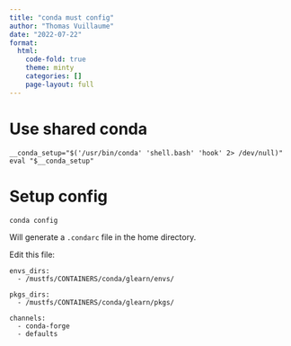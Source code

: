 ```yaml
---
title: "conda must config"
author: "Thomas Vuillaume"
date: "2022-07-22"
format:
  html:
    code-fold: true
    theme: minty
    categories: []
    page-layout: full
---
```



# Use shared conda

```
__conda_setup="$('/usr/bin/conda' 'shell.bash' 'hook' 2> /dev/null)"
eval "$__conda_setup"
```

# Setup config

```
conda config
```

Will generate a `.condarc` file in the home directory.

Edit this file:

```
envs_dirs:
  - /mustfs/CONTAINERS/conda/glearn/envs/

pkgs_dirs:
  - /mustfs/CONTAINERS/conda/glearn/pkgs/

channels:
  - conda-forge
  - defaults
```
